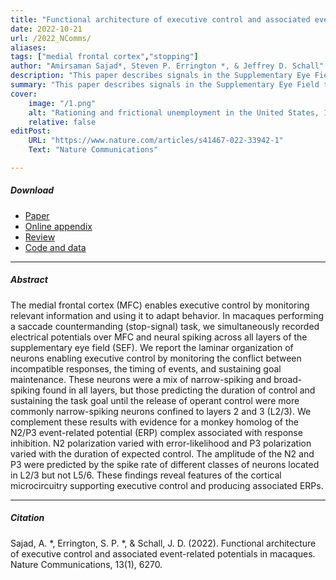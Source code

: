 ```yaml
---
title: "Functional architecture of executive control and associated event-related potentials in macaques" 
date: 2022-10-21
url: /2022_NComms/
aliases: 
tags: ["medial frontal cortex","stopping"]
author: "Amirsaman Sajad*, Steven P. Errington *, & Jeffrey D. Schall"
description: "This paper describes signals in the Supplementary Eye Field that are modulated after successful response inhibition. We describe the properties of these neurons across cortical layers, and how these signals relate to event-related potentials recorded over the scalp."  
summary: "This paper describes signals in the Supplementary Eye Field that are modulated after successful response inhibition. We describe the properties of these neurons across cortical layers, and how these signals relate to event-related potentials recorded over the scalp." 
cover:
    image: "/1.png"
    alt: "Rationing and frictional unemployment in the United States, 1964–2009"
    relative: false
editPost:
    URL: "https://www.nature.com/articles/s41467-022-33942-1"
    Text: "Nature Communications"

---
```


##### Download

- [Paper](2022_NComms_Paper.pdf)
- [Online appendix](2022_NComms_SI.pdf)
- [Review](2022_NComms_Review.pdf)
- [Code and data](https://osf.io/3rzjx/)

---

##### Abstract

The medial frontal cortex (MFC) enables executive control by monitoring relevant information and using it to adapt behavior. In macaques performing a saccade countermanding (stop-signal) task, we simultaneously recorded electrical potentials over MFC and neural spiking across all layers of the supplementary eye field (SEF). We report the laminar organization of neurons enabling executive control by monitoring the conflict between incompatible responses, the timing of events, and sustaining goal maintenance. These neurons were a mix of narrow-spiking and broad-spiking found in all layers, but those predicting the duration of control and sustaining the task goal until the release of operant control were more commonly narrow-spiking neurons confined to layers 2 and 3 (L2/3). We complement these results with evidence for a monkey homolog of the N2/P3 event-related potential (ERP) complex associated with response inhibition. N2 polarization varied with error-likelihood and P3 polarization varied with the duration of expected control. The amplitude of the N2 and P3 were predicted by the spike rate of different classes of neurons located in L2/3 but not L5/6. These findings reveal features of the cortical microcircuitry supporting executive control and producing associated ERPs.

---
##### Citation

Sajad, A. *, Errington, S. P. *, & Schall, J. D. (2022). Functional architecture of executive control and associated event-related potentials in macaques. Nature Communications, 13(1), 6270.

